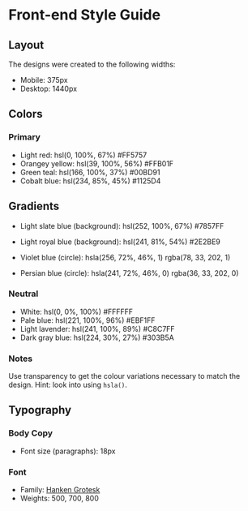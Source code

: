 # Front-end Style Guide

## Layout

The designs were created to the following widths:

- Mobile: 375px
- Desktop: 1440px

## Colors

### Primary

- Light red: hsl(0, 100%, 67%) #FF5757
- Orangey yellow: hsl(39, 100%, 56%) #FFB01F
- Green teal: hsl(166, 100%, 37%) #00BD91
- Cobalt blue: hsl(234, 85%, 45%) #1125D4

## Gradients

- Light slate blue (background): hsl(252, 100%, 67%) #7857FF
- Light royal blue (background): hsl(241, 81%, 54%) #2E2BE9

- Violet blue (circle): hsla(256, 72%, 46%, 1) rgba(78, 33, 202, 1)
- Persian blue (circle): hsla(241, 72%, 46%, 0)
  rgba(36, 33, 202, 0)

### Neutral

- White: hsl(0, 0%, 100%) #FFFFFF
- Pale blue: hsl(221, 100%, 96%) #EBF1FF
- Light lavender: hsl(241, 100%, 89%) #C8C7FF
- Dark gray blue: hsl(224, 30%, 27%) #303B5A

### Notes

Use transparency to get the colour variations necessary to match the design. Hint: look into using `hsla()`.

## Typography

### Body Copy

- Font size (paragraphs): 18px

### Font

- Family: [Hanken Grotesk](https://fonts.google.com/specimen/Hanken+Grotesk)
- Weights: 500, 700, 800

